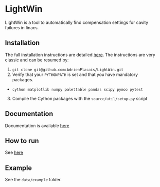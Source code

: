 # LightWin
LightWin is a tool to automatically find compensation settings for cavity failures in linacs.

## Installation
The full installation instructions are detailed [here](https://adrienplacais.github.io/LightWin/html/manual/installation.html).
The instructions are very classic and can be resumed by:
1. `git clone git@github.com:AdrienPlacais/LightWin.git`
2. Verify that your `PYTHONPATH` is set and that you have mandatory packages.
 * `cython matplotlib numpy palettable pandas scipy pymoo pytest`
3. Compile the Cython packages with the `source/util/setup.py` script

## Documentation
Documentation is available [here](https://adrienplacais.github.io/LightWin/html/index.html)

## How to run
See [here](https://adrienplacais.github.io/LightWin/html/manual/usage.html)

## Example
See the `data/example` folder.

